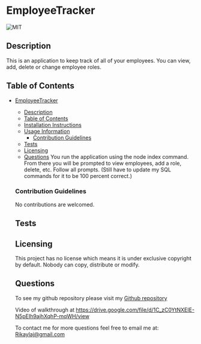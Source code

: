 # EmployeeTracker



  ![MIT](https://img.shields.io/badge/License-No_License-red)



  
  ## Description
This is an application to keep track of all of your employees. You can view, add, delete or change employee roles. 
  ## Table of Contents
- [EmployeeTracker](#employeetracker)
  - [Description](#description)
  - [Table of Contents](#table-of-contents)
  - [Installation Instructions](#installation-instructions)
  - [Usage Information](#usage-information)
    - [Contribution Guidelines](#contribution-guidelines)
  - [Tests](#tests)
  - [Licensing](#licensing)
  - [Questions](#questions)
You run the application using the node index command. From there you will be prompted to view employees, add a role, delete, etc. Follow all prompts. (Still have to update my SQL commands for it to be 100 percent correct.)
  
  ### Contribution Guidelines
  No contributions are welcomed.
  
  ## Tests

  
  ## Licensing
  This project has no license which means it is under exclusive copyright by default. Nobody can copy, distribute or modify.

  ## Questions
  To see my github repository please visit my [Github repository](https://github.com/RikRox/EmployeeTracker)

    Video of walkthrough at https://drive.google.com/file/d/1C_zC0YtNXEIE-N5pEIh9ajhXqhP-mqWH/view
  
  To contact me for more questions feel free to email me at: Rikaylaj@gmail.com
  
  
  
  
